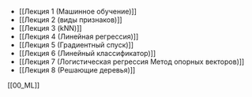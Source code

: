 * [[Лекция 1 (Машинное обучение)]]
* [[Лекция 2 (виды признаков)]]
* [[Лекция 3 (kNN)]]
* [[Лекция 4 (Линейная регрессия)]]
* [[Лекция 5 (Градиентный спуск)]]
* [[Лекция 6 (Линейный классификатор)]]
* [[Лекция 7 (Логистическая регрессия Метод опорных векторов)]]
* [[Лекция 8 (Решающие деревья)]]

[[00_ML]]